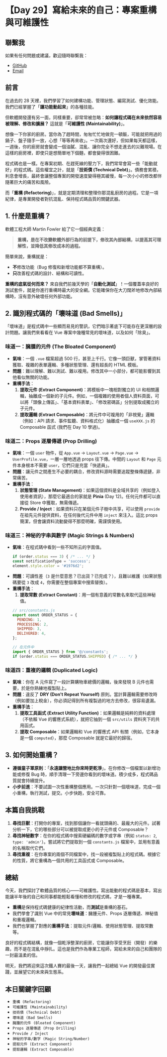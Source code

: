 # 【Day 29】寫給未來的自己：專案重構與可維護性

## 聯繫我
如果有任何問題或建議，歡迎隨時聯繫我：

- [GitHub](https://github.com/Chung-Chi-Lin)
- [Email](mailto:z0925955648@gmail.com)

## 前言

在過去的 28 天裡，我們學習了如何建構功能、管理狀態、編寫測試、優化效能。我們已經掌握了「**讓功能動起來**」的各種技能。

但軟體開發還有另一面，同樣重要，卻常常被忽略：**如何讓程式碼在未來依然容易被理解、修改和擴展？** 這就是「**可維護性 (Maintainability)**」。

想像一下你家的廚房。當你為了趕時間，匆匆忙忙地做完一頓飯，可能就把用過的鍋子、盤子隨手一放，心想「等等再來收」。一次兩次還好，但如果每天都這樣，一週後，你的廚房就會變成一個油膩、混亂、讓你完全不想走進去的災難現場。在這樣的廚房裡，即使只是想簡單地下個麵，都會變得很困難。

程式碼也是一樣。在專案初期、在趕死線的壓力下，我們常常會寫一些「能動就好」的程式碼。這些權宜之計，就是「**技術債 (Technical Debt)**」。債務會累積，利息會增長，最終會讓整個專案的開發速度變得極其緩慢，每一次小小的修改都伴隨著巨大的痛苦和風險。

而「**重構 (Refactoring)**」，就是定期清理和整理你那混亂廚房的過程。它是一項紀律，是專業開發者對抗混亂、保持程式碼品質的關鍵武器。

## 1. 什麼是重構？

軟體工程大師 Martin Fowler 給了它一個經典定義：

> **重構，是在不改變軟體外部行為的前提下，修改其內部結構，以提高其可理解性，並降低其修改成本的過程。**

簡單來說，重構就是：
-   **不**修改功能（Bug 修復和新增功能都不算重構）。
-   **只**改善程式碼的設計、結構和可讀性。

**重構的底氣從何而來？** 來自我們前幾天學的「**自動化測試**」！一個覆蓋率良好的測試套件，就是你進行重構時最大的安全網。它能確保你在大刀闊斧地修改內部結構時，沒有意外破壞任何外部功能。

## 2. 識別程式碼的「壞味道 (Bad Smells)」

「壞味道」是程式碼中一些顯而易見的警訊，它們暗示著底下可能存在更深層的設計問題。讓我們來看看在 Vue 專案中幾種常見的壞味道，以及如何「除臭」。

### 味道一：臃腫的元件 (The Bloated Component)

-   **氣味**：一個 `.vue` 檔案超過 500 行，甚至上千行。它像一頭巨獸，掌管著資料獲取、複雜的表單邏輯、多種狀態管理、還有超長的 HTML 模板。
-   **問題**：難以理解、難以測試、難以複用。修改其中一小部分，都可能影響到其他看似無關的功能。
-   **重構手法**：
    1.  **提取元件 (Extract Component)**：將模板中一塊相對獨立的 UI 和相關邏輯，抽離成一個新的子元件。例如，一個複雜的使用者個人資料頁面，可以將「頭像上傳區」、「基本資料表單」、「修改密碼區」分別提取成獨立的子元件。
    2.  **提取邏輯 (Extract Composable)**：將元件中可複用的「非視覺」邏輯（例如：API 請求、事件監聽、資料格式化）抽離成一個 `useXXX.js` 的 Composable 函式 (我們在 Day 10 學過)。

### 味道二：Props 逐層傳遞 (Prop Drilling)

-   **氣味**：一個 `user` 物件，從 `App.vue` -> `Layout.vue` -> `Page.vue` -> `UserProfile.vue`，一層一層地透過 props 往下傳。中間的 `Layout` 和 `Page` 元件本身根本不需要 `user`，它們只是充當「快遞員」。
-   **問題**：讓元件之間產生不必要的耦合，修改資料源時需要追蹤整條傳遞鏈，非常痛苦。
-   **重構手法**：
    1.  **狀態管理 (State Management)**：如果這個資料是全域共享的（例如登入使用者資訊），那麼它最適合的家就是 **Pinia** (Day 12)。任何元件都可以直接從 Store 中獲取，無需傳遞。
    2.  **Provide / Inject**：如果資料只在某個元件子樹中共享，可以使用 `provide` 在祖先元件提供資料，在任何後代元件中用 `inject` 來注入。這比 props 簡潔，但會讓資料流動變得不那麼明確，需謹慎使用。

### 味道三：神秘的字串與數字 (Magic Strings & Numbers)

-   **氣味**：在程式碼中看到一些不知所云的字面值。
    ```javascript
    if (order.status === 3) { /* ... */ }
    const notificationType = 'success';
    element.style.color = '#1976d2';
    ```
-   **問題**：可讀性差（`3` 是什麼意思？已出貨？已完成？），且難以維護（如果狀態碼要從 `3` 改成 `4`，你需要在整個專案中搜索替換）。
-   **重構手法**：
    1.  **提取常數 (Extract Constant)**：用一個有意義的常數名來取代這些神秘值。
    ```javascript
    // src/constants.js
    export const ORDER_STATUS = {
      PENDING: 1,
      PROCESSING: 2,
      SHIPPED: 3,
      DELIVERED: 4,
    };

    // 在元件中
    import { ORDER_STATUS } from '@/constants';
    if (order.status === ORDER_STATUS.SHIPPED) { /* ... */ }
    ```

### 味道四：重複的邏輯 (Duplicated Logic)

-   **氣味**：你在 A 元件寫了一段計算購物車總價的邏輯，後來發現 B 元件也需要，於是你熟練地複製貼上。
-   **問題**：違反了 **DRY (Don't Repeat Yourself)** 原則。當計算邏輯需要修改時（例如要加上稅金），你必須記得到所有複製過的地方去修改，很容易遺漏。
-   **重構手法**：
    1.  **提取工具函式 (Extract Utility Function)**：如果邏輯是純粹的資料處理（不依賴 Vue 的響應式系統），就把它抽到一個 `src/utils` 資料夾下的共用函式。
    2.  **提取 Composable**：如果邏輯和 Vue 的響應式 API 有關（例如，它本身是一個 `computed`），那麼 Composable 就是它最好的歸宿。

## 3. 如何開始重構？

-   **遵循童子軍原則**：「**永遠讓營地比你來時更乾淨**」。在你修改一個檔案以新增功能或修復 Bug 時，順手清理一下旁邊你看到的壞味道。積少成多，程式碼品質就會持續提升。
-   **小步前進**：不要試圖一次性重構整個應用。一次只針對一個壞味道，完成一個小重構，執行測試，提交。小步快跑，安全可靠。

## 本篇自我挑戰

1.  **尋找巨獸**：打開你的專案，找到那個讓你一看就頭痛的、最龐大的元件。試著分析一下，它的哪些部分可以被提取成更小的子元件或 Composable？
2.  **尋找神秘數字**：在你的程式碼中搜索硬編碼的數字或字串（例如 `status: 2`, `type: 'admin'`）。嘗試將它們提取到一個 `constants.js` 檔案中，並用有意義的名稱取代它們。
3.  **尋找重複**：在你專案的兩個不同檔案中，找一段被複製貼上的程式碼。根據它的性質，將它重構為一個共用的工具函式或 Composable。

## 總結

今天，我們探討了軟體品質的核心——可維護性。寫出能動的程式碼是基本，寫出能讓半年後的自己和同事都能輕鬆看懂和修改的程式碼，才是一種專業。

-   **重構**是保持程式碼健康的紀律性活動，而**測試**是重構的基石。
-   我們學會了識別 Vue 中的常見**壞味道**：臃腫元件、Props 逐層傳遞、神秘值和重複邏輯。
-   我們也掌握了對應的**重構手法**：提取元件/邏輯、使用狀態管理、提取常數等。

良好的程式碼結構，就像一個乾淨整潔的廚房，它能讓你享受烹飪（開發）的樂趣，而不是在混亂中掙扎。這也是我們作為專業工程師，寫給未來的自己和團隊的一封最溫柔的信。

明天，我們將迎來這次鐵人賽的最後一天，讓我們一起總結 Vue 的開發最佳實踐，並展望它的未來與生態系。

## 本日關鍵字回顧

-   `重構 (Refactoring)`
-   `可維護性 (Maintainability)`
-   `技術債 (Technical Debt)`
-   `壞味道 (Bad Smells)`
-   `臃腫的元件 (Bloated Component)`
-   `Props 逐層傳遞 (Prop Drilling)`
-   `Provide / Inject`
-   `神秘的字串/數字 (Magic String/Number)`
-   `提取元件 (Extract Component)`
-   `提取邏輯 (Extract Composable)`
